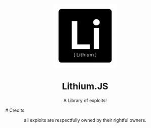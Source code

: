 <p align="center"><img src="https://raw.githubusercontent.com/GalacticNetwork/lithium.js/main/logo-full.png" height="200">
</p>

<h1 align="center"><strong>Lithium.JS</strong></h1>
<p align="center">A Library of exploits!</p>
# Credits
<p align="center">all exploits are respectfully owned by their rightful owners.</p>
